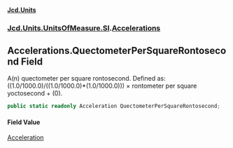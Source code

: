 #### [Jcd.Units](index.md 'index')
### [Jcd.Units.UnitsOfMeasure.SI](Jcd.Units.UnitsOfMeasure.SI.md 'Jcd.Units.UnitsOfMeasure.SI').[Accelerations](Accelerations.md 'Jcd.Units.UnitsOfMeasure.SI.Accelerations')

## Accelerations.QuectometerPerSquareRontosecond Field

A(n) quectometer per square rontosecond. Defined as: ((1.0/1000.0)/((1.0/1000.0)*(1.0/1000.0))) × rontometer per square yoctosecond + (0).

```csharp
public static readonly Acceleration QuectometerPerSquareRontosecond;
```

#### Field Value
[Acceleration](Acceleration.md 'Jcd.Units.UnitTypes.Acceleration')